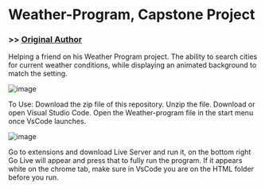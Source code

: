 # Weather-Program, Capstone Project

### >> [Original Author](https://github.com/nicholasqyn)

Helping a friend on his Weather Program project. The ability to search cities for current weather conditions, while displaying an animated background to match the setting.

![image](https://user-images.githubusercontent.com/104588184/169843862-1caad304-429c-42bb-851c-eb08bdadb5f7.png)


To Use:
Download the zip file of this repository. 
Unzip the file.
Download or open Visual Studio Code.
Open the Weather-program file in the start menu once VsCode launches.

![image](https://user-images.githubusercontent.com/104588184/169717546-2f8f4cd6-179f-486b-b6a7-accd0b35f64d.png)

Go to extensions and download Live Server and run it, on the bottom right Go Live will appear and press that to fully run the program.
If it appears white on the chrome tab, make sure in VsCode you are on the HTML folder before you run. 
